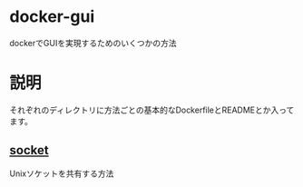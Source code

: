 # docker-gui
dockerでGUIを実現するためのいくつかの方法

# 説明
それぞれのディレクトリに方法ごとの基本的なDockerfileとREADMEとか入ってます。

## [socket](./socket)
Unixソケットを共有する方法

